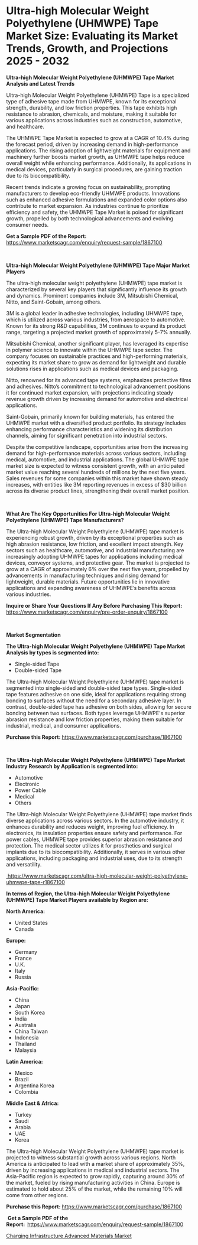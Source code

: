 <p><h1>Ultra-high Molecular Weight Polyethylene (UHMWPE) Tape Market Size: Evaluating its Market Trends, Growth, and Projections 2025 - 2032</h1></p><p><strong>Ultra-high Molecular Weight Polyethylene (UHMWPE) Tape Market Analysis and Latest Trends</strong></p>
<p><p>Ultra-high Molecular Weight Polyethylene (UHMWPE) Tape is a specialized type of adhesive tape made from UHMWPE, known for its exceptional strength, durability, and low friction properties. This tape exhibits high resistance to abrasion, chemicals, and moisture, making it suitable for various applications across industries such as construction, automotive, and healthcare. </p><p>The UHMWPE Tape Market is expected to grow at a CAGR of 10.4% during the forecast period, driven by increasing demand in high-performance applications. The rising adoption of lightweight materials for equipment and machinery further boosts market growth, as UHMWPE tape helps reduce overall weight while enhancing performance. Additionally, its applications in medical devices, particularly in surgical procedures, are gaining traction due to its biocompatibility.</p><p>Recent trends indicate a growing focus on sustainability, prompting manufacturers to develop eco-friendly UHMWPE products. Innovations such as enhanced adhesive formulations and expanded color options also contribute to market expansion. As industries continue to prioritize efficiency and safety, the UHMWPE Tape Market is poised for significant growth, propelled by both technological advancements and evolving consumer needs.</p></p>
<p><strong>Get a Sample PDF of the Report:&nbsp;</strong> <a href="https://www.marketscagr.com/enquiry/request-sample/1867100?utm_campaign=1126&utm_medium=2&utm_source=Github&utm_content=ia&utm_term=04022025&utm_id=ultra-high-molecular-weight-polyethylene-uhmwpe-tape">https://www.marketscagr.com/enquiry/request-sample/1867100</a></p>
<p>&nbsp;</p>
<p><strong>Ultra-high Molecular Weight Polyethylene (UHMWPE) Tape Major Market Players</strong></p>
<p><p>The ultra-high molecular weight polyethylene (UHMWPE) tape market is characterized by several key players that significantly influence its growth and dynamics. Prominent companies include 3M, Mitsubishi Chemical, Nitto, and Saint-Gobain, among others.</p><p>3M is a global leader in adhesive technologies, including UHMWPE tape, which is utilized across various industries, from aerospace to automotive. Known for its strong R&D capabilities, 3M continues to expand its product range, targeting a projected market growth of approximately 5-7% annually.</p><p>Mitsubishi Chemical, another significant player, has leveraged its expertise in polymer science to innovate within the UHMWPE tape sector. The company focuses on sustainable practices and high-performing materials, expecting its market share to grow as demand for lightweight and durable solutions rises in applications such as medical devices and packaging.</p><p>Nitto, renowned for its advanced tape systems, emphasizes protective films and adhesives. Nitto’s commitment to technological advancement positions it for continued market expansion, with projections indicating steady revenue growth driven by increasing demand for automotive and electrical applications.</p><p>Saint-Gobain, primarily known for building materials, has entered the UHMWPE market with a diversified product portfolio. Its strategy includes enhancing performance characteristics and widening its distribution channels, aiming for significant penetration into industrial sectors.</p><p>Despite the competitive landscape, opportunities arise from the increasing demand for high-performance materials across various sectors, including medical, automotive, and industrial applications. The global UHMWPE tape market size is expected to witness consistent growth, with an anticipated market value reaching several hundreds of millions by the next five years. Sales revenues for some companies within this market have shown steady increases, with entities like 3M reporting revenues in excess of $30 billion across its diverse product lines, strengthening their overall market position.</p></p>
<p>&nbsp;</p>
<p><strong>What Are The Key Opportunities For Ultra-high Molecular Weight Polyethylene (UHMWPE) Tape Manufacturers?</strong></p>
<p><p>The Ultra-high Molecular Weight Polyethylene (UHMWPE) tape market is experiencing robust growth, driven by its exceptional properties such as high abrasion resistance, low friction, and excellent impact strength. Key sectors such as healthcare, automotive, and industrial manufacturing are increasingly adopting UHMWPE tapes for applications including medical devices, conveyor systems, and protective gear. The market is projected to grow at a CAGR of approximately 6% over the next five years, propelled by advancements in manufacturing techniques and rising demand for lightweight, durable materials. Future opportunities lie in innovative applications and expanding awareness of UHMWPE’s benefits across various industries.</p></p>
<p><strong>Inquire or Share Your Questions If Any Before Purchasing This Report:</strong> <a href="https://www.marketscagr.com/enquiry/pre-order-enquiry/1867100?utm_campaign=1126&utm_medium=2&utm_source=Github&utm_content=ia&utm_term=04022025&utm_id=ultra-high-molecular-weight-polyethylene-uhmwpe-tape">https://www.marketscagr.com/enquiry/pre-order-enquiry/1867100</a></p>
<p>&nbsp;</p>
<p><strong>Market Segmentation</strong></p>
<p><strong>The Ultra-high Molecular Weight Polyethylene (UHMWPE) Tape Market Analysis by types is segmented into:</strong></p>
<p><ul><li>Single-sided Tape</li><li>Double-sided Tape</li></ul></p>
<p><p>The Ultra-high Molecular Weight Polyethylene (UHMWPE) tape market is segmented into single-sided and double-sided tape types. Single-sided tape features adhesive on one side, ideal for applications requiring strong bonding to surfaces without the need for a secondary adhesive layer. In contrast, double-sided tape has adhesive on both sides, allowing for secure bonding between two surfaces. Both types leverage UHMWPE's superior abrasion resistance and low friction properties, making them suitable for industrial, medical, and consumer applications.</p></p>
<p><strong>Purchase this Report:&nbsp;</strong><a href="https://www.marketscagr.com/purchase/1867100?utm_campaign=1126&utm_medium=2&utm_source=Github&utm_content=ia&utm_term=04022025&utm_id=ultra-high-molecular-weight-polyethylene-uhmwpe-tape">https://www.marketscagr.com/purchase/1867100</a></p>
<p>&nbsp;</p>
<p><strong>The Ultra-high Molecular Weight Polyethylene (UHMWPE) Tape Market Industry Research by Application is segmented into:</strong></p>
<p><ul><li>Automotive</li><li>Electronic</li><li>Power Cable</li><li>Medical</li><li>Others</li></ul></p>
<p><p>The Ultra-high Molecular Weight Polyethylene (UHMWPE) tape market finds diverse applications across various sectors. In the automotive industry, it enhances durability and reduces weight, improving fuel efficiency. In electronics, its insulation properties ensure safety and performance. For power cables, UHMWPE tape provides superior abrasion resistance and protection. The medical sector utilizes it for prosthetics and surgical implants due to its biocompatibility. Additionally, it serves in various other applications, including packaging and industrial uses, due to its strength and versatility.</p></p>
<p><a href="https://www.marketscagr.com/ultra-high-molecular-weight-polyethylene-uhmwpe-tape-r1867100?utm_campaign=1126&utm_medium=2&utm_source=Github&utm_content=ia&utm_term=04022025&utm_id=ultra-high-molecular-weight-polyethylene-uhmwpe-tape">&nbsp;https://www.marketscagr.com/ultra-high-molecular-weight-polyethylene-uhmwpe-tape-r1867100</a></p>
<p><strong>In terms of Region, the Ultra-high Molecular Weight Polyethylene (UHMWPE) Tape Market Players available by Region are:</strong></p>
<p>
    <p> <strong> North America: </strong>
        <ul>
            <li>United States</li>
            <li>Canada</li>
        </ul>
        </p> 
    <p> <strong> Europe: </strong>
        <ul>
            <li>Germany</li>
            <li>France</li>
            <li>U.K.</li>
            <li>Italy</li>
            <li>Russia</li>
        </ul>
        </p> 
    <p> <strong> Asia-Pacific: </strong>
        <ul>
            <li>China</li>
            <li>Japan</li>
            <li>South Korea</li>
            <li>India</li>
            <li>Australia</li>
            <li>China Taiwan</li>
            <li>Indonesia</li>
            <li>Thailand</li>
            <li>Malaysia</li>
        </ul>
        </p> 
    <p> <strong> Latin America: </strong>
        <ul>
            <li>Mexico</li>
            <li>Brazil</li>
            <li>Argentina Korea</li>
            <li>Colombia</li>
        </ul>
        </p> 
    <p> <strong> Middle East & Africa: </strong>
        <ul>
            <li>Turkey</li>
            <li>Saudi</li>
            <li>Arabia</li>
            <li>UAE</li>
            <li>Korea</li>
        </ul>
    </p>
    </p>
<p><p>The Ultra-high Molecular Weight Polyethylene (UHMWPE) tape market is projected to witness substantial growth across various regions. North America is anticipated to lead with a market share of approximately 35%, driven by increasing applications in medical and industrial sectors. The Asia-Pacific region is expected to grow rapidly, capturing around 30% of the market, fueled by rising manufacturing activities in China. Europe is estimated to hold about 25% of the market, while the remaining 10% will come from other regions.</p></p>
<p><strong>Purchase this Report: </strong><a href="https://www.marketscagr.com/purchase/1867100?utm_campaign=1126&utm_medium=2&utm_source=Github&utm_content=ia&utm_term=04022025&utm_id=ultra-high-molecular-weight-polyethylene-uhmwpe-tape">https://www.marketscagr.com/purchase/1867100</a></p>
<p>&nbsp;<strong>Get a Sample PDF of the Report:&nbsp;&nbsp;</strong><a href="https://www.marketscagr.com/enquiry/request-sample/1867100?utm_campaign=1126&utm_medium=2&utm_source=Github&utm_content=ia&utm_term=04022025&utm_id=ultra-high-molecular-weight-polyethylene-uhmwpe-tape">https://www.marketscagr.com/enquiry/request-sample/1867100</a></p>
<p><strong></strong></p>
<p><p><a href="https://github.com/julyju69/Market-Research-Report-List-5/blob/main/charging-infrastructure-advanced-materials-market.md?utm_campaign=1126&utm_medium=2&utm_source=Github&utm_content=ia&utm_term=04022025&utm_id=ultra-high-molecular-weight-polyethylene-uhmwpe-tape">Charging Infrastructure Advanced Materials Market</a></p></p>